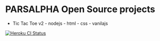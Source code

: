# PARSALPHA Open Source projects


 - Tic Tac Toe v2 - nodejs - html - css - vanilajs





[![Heroku CI Status](https://tictactoe-parsalpha.herokuapp.com/last.svg)](https://dashboard.heroku.com/pipelines/18b4837b-adda-4300-9552-5ebcf9580e5c/tests)
<!-- [![Heroku Status](https://api.netlify.com/api/v1/badges/37c00884-e67d-4adc-bc1e-f24d5a22a233/deploy-status)](https://app.netlify.com/sites/tictactoev2/deploys) -->
